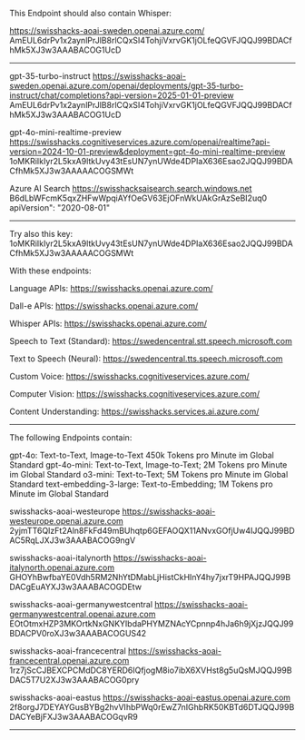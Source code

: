 This Endpoint should also contain Whisper:

https://swisshacks-aoai-sweden.openai.azure.com/
AmEUL6drPv1x2aynlPrJlB8rlCQxSI4TohjiVxrvGK1jOLfeQGVFJQQJ99BDACfhMk5XJ3w3AAABACOG1UcD

*********************************************************************************************

gpt-35-turbo-instruct
https://swisshacks-aoai-sweden.openai.azure.com/openai/deployments/gpt-35-turbo-instruct/chat/completions?api-version=2025-01-01-preview
AmEUL6drPv1x2aynlPrJlB8rlCQxSI4TohjiVxrvGK1jOLfeQGVFJQQJ99BDACfhMk5XJ3w3AAABACOG1UcD

gpt-4o-mini-realtime-preview
https://swisshacks.cognitiveservices.azure.com/openai/realtime?api-version=2024-10-01-preview&deployment=gpt-4o-mini-realtime-preview
1oMKRiIkIyr2L5kxA9ltkUvy43tEsUN7ynUWde4DPIaX636Esao2JQQJ99BDACfhMk5XJ3w3AAAAACOGSMWt

Azure AI Search
https://swisshacksaisearch.search.windows.net
B6dLbWFcmK5qxZHFwWpqiAYfOeGV63EjOFnWkUAkGrAzSeBI2uq0
apiVersion": "2020-08-01"

*********************************************************************************************

Try also this key:
1oMKRiIkIyr2L5kxA9ltkUvy43tEsUN7ynUWde4DPIaX636Esao2JQQJ99BDACfhMk5XJ3w3AAAAACOGSMWt

With these endpoints:

Language APIs: https://swisshacks.openai.azure.com/

Dall-e APIs: https://swisshacks.openai.azure.com/

Whisper APIs: https://swisshacks.openai.azure.com/

Speech to Text (Standard): https://swedencentral.stt.speech.microsoft.com

Text to Speech (Neural): https://swedencentral.tts.speech.microsoft.com

Custom Voice: https://swisshacks.cognitiveservices.azure.com/

Computer Vision: https://swisshacks.cognitiveservices.azure.com/

Content Understanding: https://swisshacks.services.ai.azure.com/


*********************************************************************************************


The following Endpoints contain:  

gpt-4o:	Text-to-Text, Image-to-Text	450k Tokens pro Minute im Global Standard
gpt-4o-mini:	Text-to-Text, Image-to-Text;	2M Tokens pro Minute im Global Standard
o3-mini:	Text-to-Text;	5M Tokens pro Minute im Global Standard
text-embedding-3-large:	Text-to-Embedding;	1M Tokens pro Minute im Global Standard


swisshacks-aoai-westeurope
https://swisshacks-aoai-westeurope.openai.azure.com
2yjmTT6QIzFt2Aln8FkFd49mBUhqtp6GEFAOQX11ANvxGOfjUw4IJQQJ99BDAC5RqLJXJ3w3AAABACOG9ngV


swisshacks-aoai-italynorth
https://swisshacks-aoai-italynorth.openai.azure.com
GHOYhBwfbaYE0Vdh5RM2NhYtDMabLjHistCkHInY4hy7jxrT9HPAJQQJ99BDACgEuAYXJ3w3AAABACOGDEtw


swisshacks-aoai-germanywestcentral
https://swisshacks-aoai-germanywestcentral.openai.azure.com
EOtOtmxHZP3MKOrtkNxGNKYIbdaPHYMZNAcYCpnnp4hJa6h9jXjzJQQJ99BDACPV0roXJ3w3AAABACOGUS42

swisshacks-aoai-francecentral
https://swisshacks-aoai-francecentral.openai.azure.com
1rz7jScCJBEXCPCMdDC8YERD6IQfjogM8io7ibX6XVHst8g5uQsMJQQJ99BDAC5T7U2XJ3w3AAABACOG0pry

swisshacks-aoai-eastus	https://swisshacks-aoai-eastus.openai.azure.com
2f8orgJ7DEYAYGusBYBg2hvVIhbPWq0rEwZ7nIGhbRK50KBTd6DTJQQJ99BDACYeBjFXJ3w3AAABACOGqvR9


*********************************************************************************************





